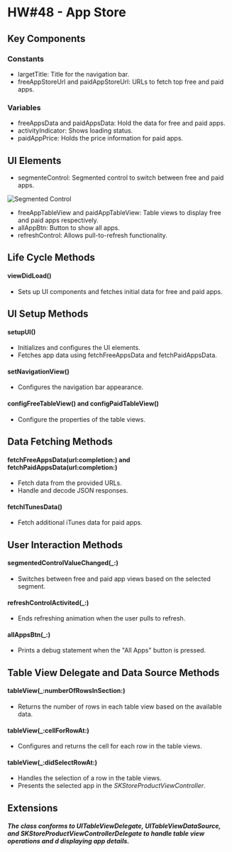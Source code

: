 #  HW#48 - App Store 

## Key Components
### Constants
* largetTitle: Title for the navigation bar.
* freeAppStoreUrl and paidAppStoreUrl: URLs to fetch top free and paid apps.

### Variables
* freeAppsData and paidAppsData: Hold the data for free and paid apps.
* activityIndicator: Shows loading status.
* paidAppPrice: Holds the price information for paid apps.

## UI Elements
* segmenteControl: Segmented control to switch between free and paid apps.

![Segmented Control](HW48_AppStore_SegmentedControl_switched.gif)

* freeAppTableView and paidAppTableView: Table views to display free and paid apps respectively.
* allAppBtn: Button to show all apps.
* refreshControl: Allows pull-to-refresh functionality.

## Life Cycle Methods
#### viewDidLoad()
* Sets up UI components and fetches initial data for free and paid apps.

## UI Setup Methods
#### setupUI()
* Initializes and configures the UI elements.
* Fetches app data using fetchFreeAppsData and fetchPaidAppsData.

#### setNavigationView()
* Configures the navigation bar appearance.

#### configFreeTableView() and configPaidTableView()
* Configure the properties of the table views.

## Data Fetching Methods

#### fetchFreeAppsData(url:completion:) and fetchPaidAppsData(url:completion:)
* Fetch data from the provided URLs.
* Handle and decode JSON responses.
#### fetchITunesData()
* Fetch additional iTunes data for paid apps.

## User Interaction Methods
#### segmentedControlValueChanged(_:)
* Switches between free and paid app views based on the selected segment.

#### refreshControlActivited(_:)
* Ends refreshing animation when the user pulls to refresh.
#### allAppsBtn(_:)
* Prints a debug statement when the "All Apps" button is pressed.

## Table View Delegate and Data Source Methods
#### tableView(_:numberOfRowsInSection:)
* Returns the number of rows in each table view based on the available data.

#### tableView(_:cellForRowAt:)
* Configures and returns the cell for each row in the table views.

#### tableView(_:didSelectRowAt:)
* Handles the selection of a row in the table views.
* Presents the selected app in the _SKStoreProductViewController_.

## Extensions
##### The class conforms to _UITableViewDelegate_, _UITableViewDataSource_, and _SKStoreProductViewControllerDelegate_ to handle table view operations and d displaying app details.

